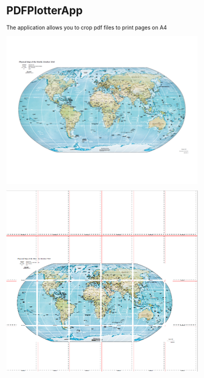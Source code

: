 # PDFPlotterApp
The application allows you to crop pdf files to print pages on A4

![Before](https://github.com/AlexanderIbraimov/PDFPlotterApp/blob/master/CropPDF/Images/before.png "Before")

![After](https://github.com/AlexanderIbraimov/PDFPlotterApp/blob/master/CropPDF/Images/after.png "After")


